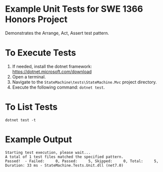 # Example Unit Tests for SWE 1366 Honors Project

Demonstrates the Arrange, Act, Assert test pattern.

# To Execute Tests

1. If needed, install the dotnet framework: https://dotnet.microsoft.com/download
2. Open a terminal.
3. Navigate to the `StateMachine\tests\StateMachine.Mvc` project directory.
4. Execute the following command: `dotnet test`. 

# To List Tests

`dotnet test -t`

# Example Output

```
Starting test execution, please wait...
A total of 1 test files matched the specified pattern.
Passed!  - Failed:     0, Passed:     5, Skipped:     0, Total:     5, Duration: 33 ms - StateMachine.Tests.Unit.dll (net7.0)
```